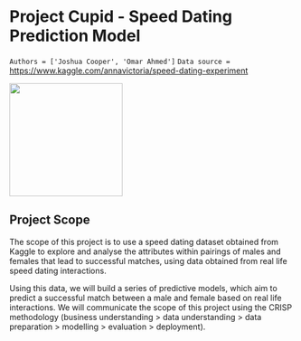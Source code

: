 # Project Cupid - Speed Dating Prediction Model
`Authors = ['Joshua Cooper', 'Omar Ahmed']`
`Data source =`  https://www.kaggle.com/annavictoria/speed-dating-experiment

<img width="200" height="200" src="https://storybookstorage.s3.amazonaws.com/items/images/000/353/403/original/20160422-9-1ijhw0.png">

## Project Scope

The scope of this project is to use a speed dating dataset obtained from Kaggle to explore and analyse the attributes within pairings of males and females that lead to successful matches, using data obtained from real life speed dating interactions. 

Using this data, we will build a series of predictive models, which aim to predict a successful match between a male and female based on real life interactions. We will communicate the scope of this project using the CRISP methodology (business understanding > data understanding > data preparation > modelling > evaluation > deployment). 